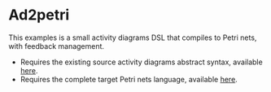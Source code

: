 # Ad2petri

This examples is a small activity diagrams DSL that compiles to Petri nets, with feedback management.

- Requires the existing source activity diagrams abstract syntax, available [here](https://github.com/gemoc/activitydiagram/tree/master/dev/gemoc_sequential/language_workbench/org.gemoc.activitydiagram.sequential.model).
- Requires the complete target Petri nets language, available [here](https://github.com/gemoc/petrinet/tree/master/petrinetv1).
